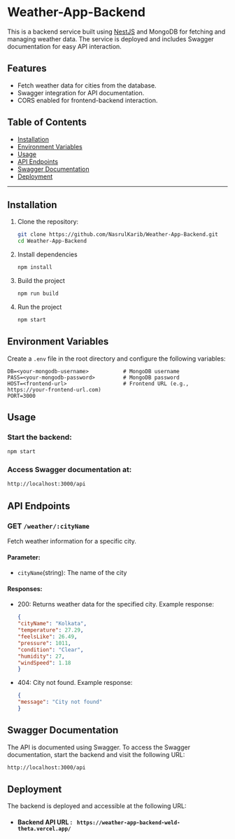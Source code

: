 # Weather-App-Backend

This is a backend service built using [NestJS](https://nestjs.com/) and MongoDB for fetching and managing weather data. The service is deployed and includes Swagger documentation for easy API interaction.

## Features
- Fetch weather data for cities from the database.
- Swagger integration for API documentation.
- CORS enabled for frontend-backend interaction.

## Table of Contents
- [Installation](#installation)
- [Environment Variables](#environment-variables)
- [Usage](#usage)
- [API Endpoints](#api-endpoints)
- [Swagger Documentation](#swagger-documentation)
- [Deployment](#deployment)
---

## Installation

1. Clone the repository:
   ```bash
   git clone https://github.com/NasrulKarib/Weather-App-Backend.git
   cd Weather-App-Backend
   
2. Install dependencies
   ```bash
   npm install
   ```

3. Build the project
   ```bash
   npm run build
   ```
4. Run the project
   ```bash
   npm start
   ```
   
## Environment Variables
Create a `.env` file in the root directory and configure the following variables:
  ```plaintext
DB=<your-mongodb-username>           # MongoDB username
PASS=<your-mongodb-password>         # MongoDB password
HOST=<frontend-url>                  # Frontend URL (e.g., https://your-frontend-url.com)
PORT=3000 
  ```

## Usage
### Start the backend:
  ```bash
  npm start
  ```
### Access Swagger documentation at:
  ```bash
  http://localhost:3000/api
  ```
## API Endpoints

### GET `/weather/:cityName`
Fetch weather information for a specific city.
#### Parameter:
- `cityName`(string): The name of the city
#### Responses:
- 200: Returns weather data for the specified city. Example response:
  
  ```json
  {
  "cityName": "Kolkata",
  "temperature": 27.29,
  "feelsLike": 26.49,
  "pressure": 1011,
  "condition": "Clear",
  "humidity": 27,
  "windSpeed": 1.18
  }
  ```
- 404: City not found. Example response:
  
  ```json
  {
  "message": "City not found"
  }
  ```

## Swagger Documentation
The API is documented using Swagger. To access the Swagger documentation, start the backend and visit the following URL:
```bash
http://localhost:3000/api
```
## Deployment
The backend is deployed and accessible at the following URL:
- #### Backend API URL : ` https://weather-app-backend-weld-theta.vercel.app/`
